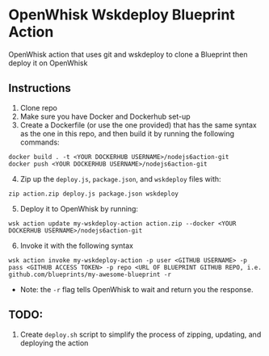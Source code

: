 # OpenWhisk Wskdeploy Blueprint Action
OpenWhisk action that uses git and wskdeploy to clone a Blueprint then deploy it on OpenWhisk

## Instructions
1. Clone repo
2. Make sure you have Docker and Dockerhub set-up
3. Create a Dockerfile (or use the one provided) that has the same syntax as the one in this repo, and then build it by running the following commands:

```
docker build . -t <YOUR DOCKERHUB USERNAME>/nodejs6action-git
docker push <YOUR DOCKERHUB USERNAME>/nodejs6action-git
```

4. Zip up the `deploy.js`, `package.json`, and `wskdeploy` files with:

```
zip action.zip deploy.js package.json wskdeploy
```

5. Deploy it to OpenWhisk by running:

```
wsk action update my-wskdeploy-action action.zip --docker <YOUR DOCKERHUB USERNAME>/nodejs6action-git
```

6. Invoke it with the following syntax

```
wsk action invoke my-wskdeploy-action -p user <GITHUB USERNAME> -p pass <GITHUB ACCESS TOKEN> -p repo <URL OF BLUEPRINT GITHUB REPO, i.e. github.com/blueprints/my-awesome-blueprint -r
```

* Note: the `-r` flag tells OpenWhisk to wait and return you the response.


## TODO:
1. Create `deploy.sh` script to simplify the process of zipping, updating, and deploying the action
